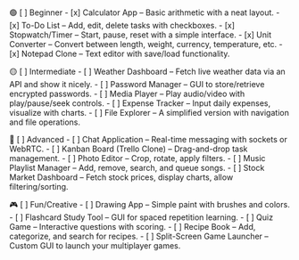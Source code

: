 🟢 [ ] Beginner
    - [x] Calculator App – Basic arithmetic with a neat layout.
    - [x] To-Do List – Add, edit, delete tasks with checkboxes.
    - [x] Stopwatch/Timer – Start, pause, reset with a simple interface.
    - [x] Unit Converter – Convert between length, weight, currency, temperature, etc.
    - [x] Notepad Clone – Text editor with save/load functionality.

🟡 [ ]  Intermediate
    - [ ] Weather Dashboard – Fetch live weather data via an API and show it nicely.
    - [ ] Password Manager – GUI to store/retrieve encrypted passwords.
    - [ ] Media Player – Play audio/video with play/pause/seek controls.
    - [ ] Expense Tracker – Input daily expenses, visualize with charts.
    - [ ] File Explorer – A simplified version with navigation and file operations.

🔴 [ ]  Advanced
    - [ ] Chat Application – Real-time messaging with sockets or WebRTC.
    - [ ] Kanban Board (Trello Clone) – Drag-and-drop task management.
    - [ ] Photo Editor – Crop, rotate, apply filters.
    - [ ] Music Playlist Manager – Add, remove, search, and queue songs.
    - [ ] Stock Market Dashboard – Fetch stock prices, display charts, allow filtering/sorting.

🎮 [ ]  Fun/Creative
    - [ ] Drawing App – Simple paint with brushes and colors.
    - [ ] Flashcard Study Tool – GUI for spaced repetition learning.
    - [ ] Quiz Game – Interactive questions with scoring.
    - [ ] Recipe Book – Add, categorize, and search for recipes.
    - [ ] Split-Screen Game Launcher – Custom GUI to launch your multiplayer games.
